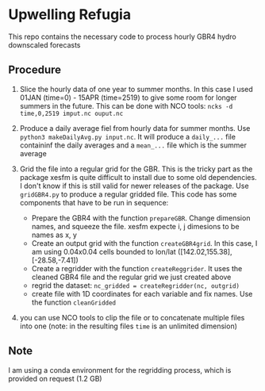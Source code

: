 # Upwelling Refugia

This repo contains the necessary code to process hourly GBR4 hydro downscaled forecasts

## Procedure

1. Slice the hourly data of one year to summer months. In this case I used 01JAN (time=0) - 15APR (time=2519) to give some room for longer summers in the future. This can be done with NCO tools:  `ncks -d time,0,2519 imput.nc ouput.nc`  

2. Produce a daily average fiel from hourly data for summer months. Use `python3 makeDailyAvg.py input.nc`. It will produce a `daily_...` file containinf the daily averages and a `mean_...` file which is the summer average

3. Grid the file into a regular grid for the GBR. This is the tricky part as the package xesfm is quite difficult to install due to some old dependencies. I don't know if this is still valid for newer releases of the package. Use `gridGBR4.py` to produce a regular gridded file. This code has some components that have to be run in sequence:  
    - Prepare the GBR4 with the function `prepareGBR`. Change dimension names, and squeeze the file. xesfm expecte i, j dimesions to be names as x, y
    - Create an output grid with the function `createGBR4grid`. In this case, I am using 0.04x0.04 cells bounded to lon/lat ([142.02,155.38],[-28.58,-7.41])
    - Create a regridder with the function `createReggrider`. It uses the cleaned GBR4 file and the regular grid we just created above
    - regrid the dataset: `nc_gridded = createRegridder(nc, outgrid)`
    - create file with 1D coordinates for each variable and fix names. Use the function `cleanGridded`
  
4. you can use NCO tools to clip the file or to concatenate multiple files into one (note: in the resulting files `time` is an unlimited dimension)


## Note

I am using a conda environment for the regridding process, which is provided on request (1.2 GB)


